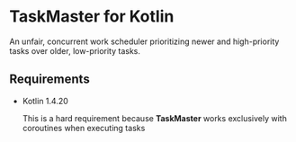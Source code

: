 # TaskMaster for Kotlin

An unfair, concurrent work scheduler prioritizing newer and high-priority tasks over older, low-priority tasks.

## Requirements

- Kotlin 1.4.20

  This is a hard requirement because __TaskMaster__ works exclusively with coroutines when executing tasks

